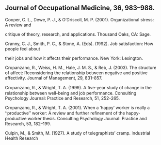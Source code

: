 ## Journal of Occupational Medicine, 36, 983–988.

Cooper, C. L., Dewe, P. J., & O’Driscoll, M. P. (2001). Organizational stress: A review and

critique of theory, research, and applications. Thousand Oaks, CA: Sage.

Cranny, C. J., Smith, P. C., & Stone, A. (Eds). (1992). Job satisfaction: How people feel about

their jobs and how it affects their performance. New York: Lexington.

Cropanzano, R., Weiss, H. M., Hale, J. M. S., & Reb, J. (2003). The structure of affect: Reconsidering the relationship between negative and positive affectivity. Journal of Management, 29, 831–857.

Cropanzano, R., & Wright, T. A. (1999). A ﬁve-year study of change in the relationship between well-being and job performance. Consulting Psychology Journal: Practice and Research, 51, 252–265.

Cropanzano, R., & Wright, T. A. (2001). When a ‘happy’ worker is really a ‘‘productive’’ worker: A review and further reﬁnement of the happy-productive worker thesis. Consulting Psychology Journal: Practice and Research, 53, 182–199.

Culpin, M., & Smith, M. (1927). A study of telegraphists’ cramp. Industrial Health Research